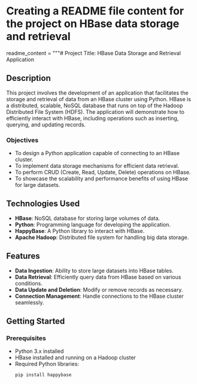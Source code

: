 # Creating a README file content for the project on HBase data storage and retrieval
readme_content = """# Project Title: HBase Data Storage and Retrieval Application

## Description
This project involves the development of an application that facilitates the storage and retrieval of data from an HBase cluster using Python. HBase is a distributed, scalable, NoSQL database that runs on top of the Hadoop Distributed File System (HDFS). The application will demonstrate how to efficiently interact with HBase, including operations such as inserting, querying, and updating records.

### Objectives
- To design a Python application capable of connecting to an HBase cluster.
- To implement data storage mechanisms for efficient data retrieval.
- To perform CRUD (Create, Read, Update, Delete) operations on HBase.
- To showcase the scalability and performance benefits of using HBase for large datasets.

## Technologies Used
- **HBase**: NoSQL database for storing large volumes of data.
- **Python**: Programming language for developing the application.
- **HappyBase**: A Python library to interact with HBase.
- **Apache Hadoop**: Distributed file system for handling big data storage.

## Features
- **Data Ingestion**: Ability to store large datasets into HBase tables.
- **Data Retrieval**: Efficiently query data from HBase based on various conditions.
- **Data Update and Deletion**: Modify or remove records as necessary.
- **Connection Management**: Handle connections to the HBase cluster seamlessly.

## Getting Started

### Prerequisites
- Python 3.x installed
- HBase installed and running on a Hadoop cluster
- Required Python libraries:
  ```bash
  pip install happybase
